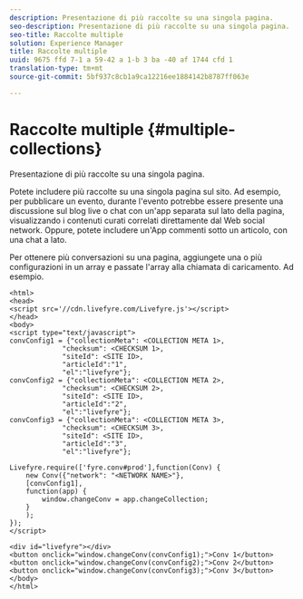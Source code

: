 ```yaml
---
description: Presentazione di più raccolte su una singola pagina.
seo-description: Presentazione di più raccolte su una singola pagina.
seo-title: Raccolte multiple
solution: Experience Manager
title: Raccolte multiple
uuid: 9675 ffd 7-1 a 59-42 a 1-b 3 ba -40 af 1744 cfd 1
translation-type: tm+mt
source-git-commit: 5bf937c8cb1a9ca12216ee1884142b8787ff063e

---
```



# Raccolte multiple {#multiple-collections}

Presentazione di più raccolte su una singola pagina.

Potete includere più raccolte su una singola pagina sul sito. Ad esempio, per pubblicare un evento, durante l&#39;evento potrebbe essere presente una discussione sul blog live o chat con un&#39;app separata sul lato della pagina, visualizzando i contenuti curati correlati direttamente dal Web social network. Oppure, potete includere un&#39;App commenti sotto un articolo, con una chat a lato.

Per ottenere più conversazioni su una pagina, aggiungete una o più configurazioni in un array e passate l&#39;array alla chiamata di caricamento. Ad esempio.

```
<html> 
<head> 
<script src='//cdn.livefyre.com/Livefyre.js'></script> 
</head> 
<body> 
<script type="text/javascript"> 
convConfig1 = {"collectionMeta": <COLLECTION META 1>, 
             "checksum": <CHECKSUM 1>, 
             "siteId": <SITE ID>, 
             "articleId":"1", 
             "el":"livefyre"}; 
convConfig2 = {"collectionMeta": <COLLECTION META 2>, 
             "checksum": <CHECKSUM 2>, 
             "siteId": <SITE ID>, 
             "articleId":"2", 
             "el":"livefyre"}; 
convConfig3 = {"collectionMeta": <COLLECTION META 3>, 
             "checksum": <CHECKSUM 3>, 
             "siteId": <SITE ID>, 
             "articleId":"3", 
             "el":"livefyre"}; 
  
Livefyre.require(['fyre.conv#prod'],function(Conv) { 
    new Conv({"network": "<NETWORK NAME>"}, 
    [convConfig1], 
    function(app) {  
        window.changeConv = app.changeCollection; 
    } 
    ); 
}); 
</script> 
  
<div id="livefyre"></div> 
<button onclick="window.changeConv(convConfig1);">Conv 1</button> 
<button onclick="window.changeConv(convConfig2);">Conv 2</button> 
<button onclick="window.changeConv(convConfig3);">Conv 3</button> 
</body> 
</html>
```
